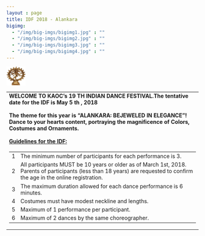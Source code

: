 ```yaml
---
layout : page
title: IDF 2018 - Alankara
bigimg:
  - "/img/big-imgs/bigimg1.jpg" : ""
  - "/img/big-imgs/bigimg2.jpg" : ""
  - "/img/big-imgs/bigimg3.jpg" : ""
  - "/img/big-imgs/bigimg4.jpg" : ""
---
```


<table align="center" style=".nostyle"> <tr align ="center">
  <img src="/img/idf2018/nataraja.jpg" width="50" height="50" >
  </tr>
 <tr>
   <td> 
     <strong> WELCOME TO KAOC’s 19 TH INDIAN DANCE FESTIVAL.The tentative date for the IDF is May 5 th , 2018 </strong>
     <br/><br/>
       <strong> The theme for this year is “ALANKARA: BEJEWELED IN ELEGANCE”! Dance to your 
     hearts content, portraying the magnificence of Colors, Costumes and Ornaments. </strong>
 <br/><br/>
   <strong> <u> Guidelines for the IDF: </u> </strong> 
    </td></tr> 
  <tr><td>
  <table align="left"><tr>
  <td>1</td><td>The minimum number of participants for each performance is 3.</td>
  </tr>
  <tr>
  <td>2</td><td>All participants MUST be 10 years or older as of March 1st, 2018. Parents of participants (less than 18 years) are requested to confirm the age in the online registration.</td>
  </tr>
  <tr> <td>3</td><td>The maximum duration allowed for each dance performance is 6 minutes. </td> </tr>
    <tr><td>4</td><td>Costumes must have modest neckline and lengths.</td></tr>
    <tr><td>5</td><td>Maximum of 1 performance per participant.</td></tr>
    <tr><td>6</td><td>Maximum of 2 dances by the same choreographer.</td></tr>
  </table>
  </td></tr>
</table>
